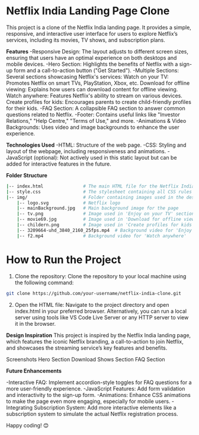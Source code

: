 # Netflix India Landing Page Clone <br>
This project is a clone of the Netflix India landing page. It provides a simple, responsive, and interactive user interface for users to explore Netflix’s services, including its movies, TV shows, and subscription plans.

**Features**
-Responsive Design: The layout adjusts to different screen sizes, ensuring that users have an optimal experience on both desktops and mobile devices.
-Hero Section: Highlights the benefits of Netflix with a sign-up form and a call-to-action button ("Get Started").
-Multiple Sections: Several sections showcasing Netflix's services:
  Watch on your TV: Promotes Netflix on smart TVs, PlayStation, Xbox, etc.
  Download for offline viewing: Explains how users can download content for offline viewing.
  Watch anywhere: Features Netflix's ability to stream on various devices.
  Create profiles for kids: Encourages parents to create child-friendly profiles for their kids.
-FAQ Section: A collapsible FAQ section to answer common questions related to Netflix.
-Footer: Contains useful links like "Investor Relations," "Help Centre," "Terms of Use," and more.
-Animations & Video Backgrounds: Uses video and image backgrounds to enhance the user experience.

**Technologies Used**
-HTML: Structure of the web page.
-CSS: Styling and layout of the webpage, including responsiveness and animations.
-JavaScript (optional): Not actively used in this static layout but can be added for interactive features in the future.

**Folder Structure**
```bash
|-- index.html               # The main HTML file for the Netflix India clone
|-- style.css                # The stylesheet containing all CSS rules
|-- img/                     # Folder containing images used in the design
    |-- logo.svg             # Netflix logo
    |-- mainBackground.jpg   # Main background image for the page
    |-- tv.png               # Image used in 'Enjoy on your TV' section
    |-- movie69.jpg          # Image used in 'Download for offline viewing' section
    |-- childern.png         # Image used in 'Create profiles for kids' section
    |-- 3209664-uhd_3840_2160_25fps.mp4  # Background video for 'Enjoy on your TV'
    |-- f2.mp4               # Background video for 'Watch anywhere'
```

# How to Run the Project
1. Clone the repository: Clone the repository to your local machine using the following command:
 ```bash
git clone https://github.com/your-username/netflix-india-clone.git
```
2. Open the HTML file: Navigate to the project directory and open index.html in your preferred browser.
Alternatively, you can run a local server using tools like VS Code Live Server or any HTTP server to view it in the browser.

**Design Inspiration**
This project is inspired by the Netflix India landing page, which features the iconic Netflix branding, a call-to-action to join Netflix, and showcases the streaming service’s key features and benefits.

Screenshots
Hero Section
Download Shows Section
FAQ Section

**Future Enhancements**

-Interactive FAQ: Implement accordion-style toggles for FAQ questions for a more user-friendly experience.
-JavaScript Features: Add form validation and interactivity to the sign-up form.
-Animations: Enhance CSS animations to make the page even more engaging, especially for mobile users.
-Integrating Subscription System: Add more interactive elements like a subscription system to simulate the actual Netflix registration process.

Happy coding! 😊
